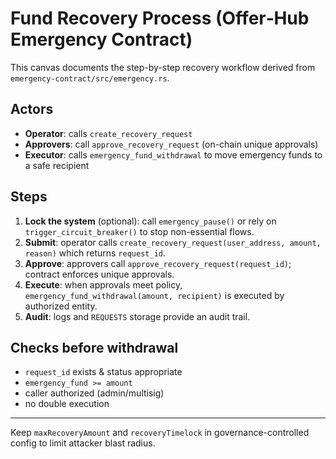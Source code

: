 # Fund Recovery Process (Offer‑Hub Emergency Contract)

This canvas documents the step-by-step recovery workflow derived from `emergency-contract/src/emergency.rs`.

## Actors

- **Operator**: calls `create_recovery_request`
- **Approvers**: call `approve_recovery_request` (on-chain unique approvals)
- **Executor**: calls `emergency_fund_withdrawal` to move emergency funds to a safe recipient

## Steps

1. **Lock the system** (optional): call `emergency_pause()` or rely on `trigger_circuit_breaker()` to stop non-essential flows.
2. **Submit**: operator calls `create_recovery_request(user_address, amount, reason)` which returns `request_id`.
3. **Approve**: approvers call `approve_recovery_request(request_id)`; contract enforces unique approvals.
4. **Execute**: when approvals meet policy, `emergency_fund_withdrawal(amount, recipient)` is executed by authorized entity.
5. **Audit**: logs and `REQUESTS` storage provide an audit trail.

## Checks before withdrawal

- `request_id` exists & status appropriate
- `emergency_fund >= amount`
- caller authorized (admin/multisig)
- no double execution

---

Keep `maxRecoveryAmount` and `recoveryTimelock` in governance-controlled config to limit attacker blast radius.
